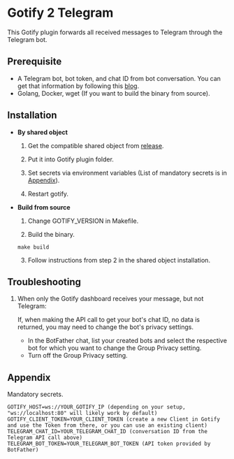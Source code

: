 # Gotify 2 Telegram
This Gotify plugin forwards all received messages to Telegram through the Telegram bot.

## Prerequisite
- A Telegram bot, bot token, and chat ID from bot conversation. You can get that information by following this [blog](https://medium.com/linux-shots/setup-telegram-bot-to-get-alert-notifications-90be7da4444).
- Golang, Docker, wget (If you want to build the binary from source).

## Installation
* **By shared object**

    1. Get the compatible shared object from [release](https://github.com/anhbh310/gotify2telegram/releases).

    2. Put it into Gotify plugin folder.

    3. Set secrets via environment variables (List of mandatory secrets is in [Appendix](#appendix)).

    4. Restart gotify.

* **Build from source**

    1. Change GOTIFY_VERSION in Makefile.

    2. Build the binary.

    ```
    make build
    ```

    3. Follow instructions from step 2 in the shared object installation.

## Troubleshooting
1. When only the Gotify dashboard receives your message, but not Telegram:

    If, when making the API call to get your bot's chat ID, no data is returned, you may need to change the bot's privacy settings.

    - In the BotFather chat, list your created bots and select the respective bot for which you want to change the Group Privacy setting.
    - Turn off the Group Privacy setting.

## Appendix
Mandatory secrets.

```(shell)
GOTIFY_HOST=ws://YOUR_GOTIFY_IP (depending on your setup, "ws://localhost:80" will likely work by default)
GOTIFY_CLIENT_TOKEN=YOUR_CLIENT_TOKEN (create a new Client in Gotify and use the Token from there, or you can use an existing client)
TELEGRAM_CHAT_ID=YOUR_TELEGRAM_CHAT_ID (conversation ID from the Telegram API call above)
TELEGRAM_BOT_TOKEN=YOUR_TELEGRAM_BOT_TOKEN (API token provided by BotFather)
```

